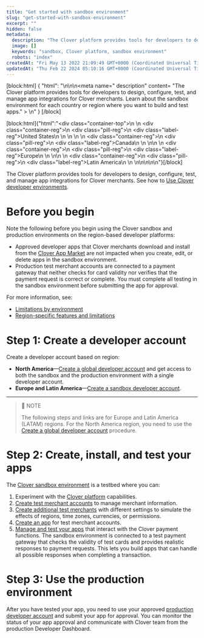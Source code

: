 ```yaml
---
title: "Get started with sandbox environment"
slug: "get-started-with-sandbox-environment"
excerpt: ""
hidden: false
metadata: 
  description: "The Clover platform provides tools for developers to design, configure, test, and manage app integrations for Clover merchants. Learn about the sandbox environment for each country or region where you want to build and test apps."
  image: []
  keywords: "sandbox, Clover platform, sandbox environment"
  robots: "index"
createdAt: "Fri May 13 2022 21:09:49 GMT+0000 (Coordinated Universal Time)"
updatedAt: "Thu Feb 22 2024 05:10:16 GMT+0000 (Coordinated Universal Time)"
---
```

[block:html]
{
  "html": "<!--JIRA DS-3008; Region pill icon added to topic on 2.27.2023-->\n<!--DS-2888 - updated September 4, 2023 -->\n<!--DS-5917 - updated Feb 20, 2024 -->\n<meta name=\" description\" content= \"The Clover platform provides tools for developers to design, configure, test, and manage app integrations for Clover merchants. Learn about the sandbox environment for each country or region where you want to build and test apps.\" > \n"
}
[/block]


[block:html]{"html":"<div class=\"container-top\">\n  <!--United States-->\n  <div class=\"container-reg\">\n    <div class=\"pill-reg\">\n      <div class=\"label-reg\">United States</div>\n    </div>\n  </div>\n  \n  <!--Canada-->\n  <div class=\"container-reg\">\n    <div class=\"pill-reg\">\n      <div class=\"label-reg\">Canada</div>\n    </div>\n  </div>\n\n  <!--Europe-->\n  <div class=\"container-reg\">\n    <div class=\"pill-reg\">\n      <div class=\"label-reg\">Europe</div>\n    </div>\n  </div>\n\n  <!--Latin America-->\n  <div class=\"container-reg\">\n    <div class=\"pill-reg\">\n      <div class=\"label-reg\">Latin America</div>\n    </div>\n  </div>\n</div>\n\n\n<!--Css-->\n<style>\n.container-top {\n  top: -15px;\n  position: relative;\n  margin-bottom: -5px;\n}\n\n.container-reg {\n  align-items: center;\n  min-width: auto; \n  width: fit-content;\n  text-align: left;\n  overflow: auto;\n  display: inline-block; \n}\n\n/*Pill format REG*/\n.pill-reg {\n  background: #44BB44;\n  border: .5px solid #44BB44;\n  margin-left: 5px;\n  overflow: auto;\n  display: flex; \n  justify-content: center; \n  align-items: center; \n  border-radius: 10px;\n  height: 1.8rem;\n  margin-top: 10px;\n  margin-bottom: 1.5px; \n  padding: 0 10px; \n}\n\n/*Text FORMAT inside REG pills */\n.pill-reg .label-reg, \n.pill-reg__addon .label-reg \n{\n  font-style: normal;\n  font-weight: normal;\n  font-size: 12px;\n  color: #fff;\n  vertical-align: middle;\n  margin: 0;\n  padding: 0 5px;\n}\n</style>"}[/block]

The Clover platform provides tools for developers to design, configure, test, and manage app integrations for Clover merchants. See how to [Use Clover developer environments](https://docs.clover.com/docs/clover-environments).

# Before you begin

Note the following before you begin using the Clover sandbox and production environments on the region-based developer platforms:

- Approved developer apps that Clover merchants download and install from the [Clover App Market](https://www.clover.com/appmarket) are not impacted when you create, edit, or delete apps in the sandbox environment.
- Production test merchant accounts are connected to a payment gateway that neither checks for card validity nor verifies that the payment request is correct or complete. You must complete all testing in the sandbox environment before submitting the app for approval.

For more information, see:

- [Limitations by environment](https://docs.clover.com/docs/readme-limitations)
- [Region-specific features and limitations](https://docs.clover.com/docs/region-specific-features)

# Step 1: Create a developer account

Create a developer account based on region:

- **North America**—[Create a global developer account](https://docs.clover.com/docs/gdp-create-global-developer-account) and get access to both the sandbox and the production environment with a single developer account.
- **Europe and Latin America**—[Create a sandbox developer account](https://docs.clover.com/docs/create-a-sandbox-account).

***

> 📘 NOTE
> 
> The following steps and links are for Europe and Latin America (LATAM) regions. For the North America region, you need to use the [Create a global developer account](https://docs.clover.com/docs/gdp-create-global-developer-account) procedure.

# Step 2: Create, install, and test your apps

The [Clover sandbox environment](https://sandbox.dev.clover.com/developer-home) is a testbed where you can:

1. Experiment with the [Clover platform](https://docs.clover.com/docs/clover-architecture) capabilities.
2. [Create test merchant accounts](https://docs.clover.com/docs/create-a-sandbox-account#create-your-first-test-merchant) to manage merchant information.
3. [Create additional test merchants](https://docs.clover.com/docs/use-test-merchants-dashboard#create-additional-test-merchants) with different settings to simulate the effects of regions, time zones, currencies, or permissions.
4. [Create an app](https://docs.clover.com/docs/creating-an-app) for test merchant accounts.
5. [Manage and test your apps](https://docs.clover.com/docs/app-info-mgmt) that interact with the Clover payment functions. The sandbox environment is connected to a test payment gateway that checks the validity of test cards and provides realistic responses to payment requests. This lets you build apps that can handle all possible responses when completing a transaction.

# Step 3: Use the production environment

After you have tested your app, you need to use your approved [production developer account](https://docs.clover.com/docs/developer-accounts) and submit your app for approval. You can monitor the status of your app approval and communicate with Clover team from the production Developer Dashboard.
